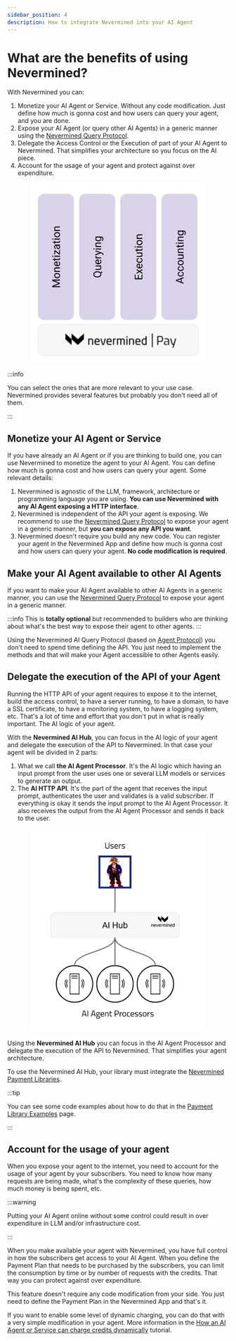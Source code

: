 ```yaml
---
sidebar_position: 4
description: How to integrate Nevermined into your AI Agent
---
```


# What are the benefits of using Nevermined?

With Nevermined you can:

1. Monetize your AI Agent or Service. Without any code modification. Just define how much is gonna cost and how users can query your agent, and you are done.
2. Expose your AI Agent (or query other AI Agents) in a generic manner using the [Nevermined Query Protocol](https://docs.nevermined.io/docs/protocol).
3. Delegate the Access Control or the Execution of part of your AI Agent to Nevermined. That simplifies your architecture so you focus on the AI piece.
4. Account for the usage of your agent and protect against over expenditure.

<p align="center"><img src="/images/architecture/building_blocks.png" width="400"/></p>

:::info

You can select the ones that are more relevant to your use case. Nevermined provides several features but probably you don't need all of them. 

:::

## Monetize your AI Agent or Service

If you have already an AI Agent or if you are thinking to build one, you can use Nevermined to monetize the agent to your AI Agent. You can define how much is gonna cost and how users can query your agent. Some relevant details:

1. Nevermined is agnostic of the LLM, framework, architecture or programming language you are using. **You can use Nevermined with any AI Agent exposing a HTTP interface**.
2. Nevermined is independent of the API your agent is exposing. We recommend to use the [Nevermined Query Protocol](https://docs.nevermined.io/docs/protocol) to expose your agent in a generic manner, but **you can expose any API you want**.
3. Nevermined doesn't require you build any new code. You can register your agent in the Nevermined App and define how much is gonna cost and how users can query your agent. **No code modification is required**.


## Make your AI Agent available to other AI Agents

If you want to make your AI Agent available to other AI Agents in a generic manner, you can use the [Nevermined Query Protocol](https://docs.nevermined.io/docs/protocol) to expose your agent in a generic manner. 

:::info
This is **totally optional** but recommended to builders who are thinking about what's the best way to expose their agent to other agents.
:::


Using the Nevermined AI Query Protocol (based on [Agent Protocol](https://agentprotocol.ai/)) you don't need to spend time defining the API. You just need to implement the methods and that will make your Agent accessible to other Agents easily.

## Delegate the execution of the API of your Agent

Running the HTTP API of your agent requires to expose it to the internet, build the access control, to have a server running, to have a domain, to have a SSL certificate, to have a monitoring system, to have a logging system, etc. That's a lot of time and effort that you don't put in what is really important. The AI logic of your agent.

With the **Nevermined AI Hub**, you can focus in the AI logic of your agent and delegate the execution of the API to Nevermined. In that case your agent will be divided in 2 parts:

1. What we call **the AI Agent Processor**. It's the AI logic which having an input prompt from the user uses one or several LLM models or services to generate an output.
2. The **AI HTTP API**. It's the part of the agent that receives the input prompt, authenticates the user and validates is a valid subscriber. If everything is okay it sends the input prompt to the AI Agent Processor. It also receives the output from the AI Agent Processor and sends it back to the user.

<p align="center"><img src="/images/architecture/ai_hub_integration.png" width="400"/></p>

Using the **Nevermined AI Hub** you can focus in the AI Agent Processor and delegate the execution of the API to Nevermined. That simplifies your agent architecture.

To use the Nevermined AI Hub, your library must integrate the [Nevermined Payment Libraries](../libraries/).

:::tip

You can see some code examples about how to do that in the [Payment Library Examples](../libraries/examples) page. 

:::

## Account for the usage of your agent

When you expose your agent to the internet, you need to account for the usage of your agent by your subscribers. You need to know how many requests are being made, what's the complexity of these queries, how much money is being spent, etc.

:::warning

Putting your AI Agent online without some control could result in over expenditure in LLM and/or infrastructure cost.

:::

When you make available your agent with Nevermined, you have full control in how the subscribers get access to your AI Agent. When you define the Payment Plan that needs to be purchased by the subscribers, you can limit the consumption by time or by number of requests with the credits. That way you can protect against over expenditure.

This feature doesn't require any code modification from your side. You just need to define the Payment Plan in the Nevermined App and that's it.

If you want to enable some level of dynamic charging, you can do that with a very simple modification in your agent. More information in the [How an AI Agent or Service can charge credits dynamically](../tutorials/advanced/dynamic-charge-credits) tutorial. 


